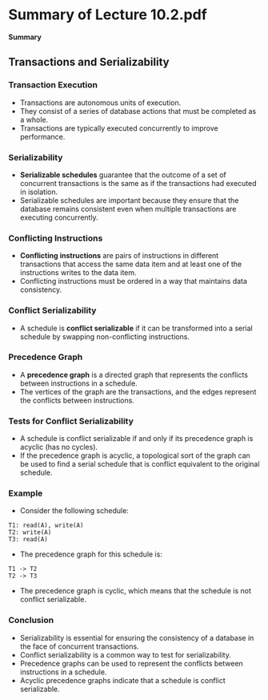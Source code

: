 #  Summary of Lecture 10.2.pdf 
**Summary**
## Transactions and Serializability

### Transaction Execution

- Transactions are autonomous units of execution.
- They consist of a series of database actions that must be completed as a whole.
- Transactions are typically executed concurrently to improve performance.

### Serializability

- **Serializable schedules** guarantee that the outcome of a set of concurrent transactions is the same as if the transactions had executed in isolation.
- Serializable schedules are important because they ensure that the database remains consistent even when multiple transactions are executing concurrently.

### Conflicting Instructions

- **Conflicting instructions** are pairs of instructions in different transactions that access the same data item and at least one of the instructions writes to the data item.
- Conflicting instructions must be ordered in a way that maintains data consistency.

### Conflict Serializability

- A schedule is **conflict serializable** if it can be transformed into a serial schedule by swapping non-conflicting instructions.

### Precedence Graph

- A **precedence graph** is a directed graph that represents the conflicts between instructions in a schedule.
- The vertices of the graph are the transactions, and the edges represent the conflicts between instructions.

### Tests for Conflict Serializability

- A schedule is conflict serializable if and only if its precedence graph is acyclic (has no cycles).
- If the precedence graph is acyclic, a topological sort of the graph can be used to find a serial schedule that is conflict equivalent to the original schedule.

### Example

- Consider the following schedule:

```
T1: read(A), write(A)
T2: write(A)
T3: read(A)
```

- The precedence graph for this schedule is:

```
T1 -> T2
T2 -> T3
```

- The precedence graph is cyclic, which means that the schedule is not conflict serializable.

### Conclusion

- Serializability is essential for ensuring the consistency of a database in the face of concurrent transactions.
- Conflict serializability is a common way to test for serializability.
- Precedence graphs can be used to represent the conflicts between instructions in a schedule.
- Acyclic precedence graphs indicate that a schedule is conflict serializable.
